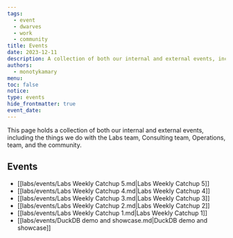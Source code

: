 ```yaml
---
tags:
  - event
  - dwarves
  - work
  - community
title: Events
date: 2023-12-11
description: A collection of both our internal and external events, including the things we do with the Labs team, Consulting team, Operations, team, and the community.
authors:
  - monotykamary
menu: 
toc: false
notice: 
type: events
hide_frontmatter: true
event_date:
---
```

This page holds a collection of both our internal and external events, including the things we do with the Labs team, Consulting team, Operations, team, and the community.

## Events

- [[labs/events/Labs Weekly Catchup 5.md|Labs Weekly Catchup 5]]
- [[labs/events/Labs Weekly Catchup 4.md|Labs Weekly Catchup 4]]
- [[labs/events/Labs Weekly Catchup 3.md|Labs Weekly Catchup 3]]
- [[labs/events/Labs Weekly Catchup 2.md|Labs Weekly Catchup 2]]
- [[labs/events/Labs Weekly Catchup 1.md|Labs Weekly Catchup 1]]
- [[labs/events/DuckDB demo and showcase.md|DuckDB demo and showcase]]

